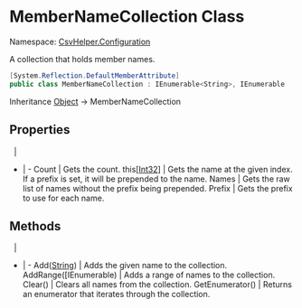 # MemberNameCollection Class

Namespace: [CsvHelper.Configuration](/api/CsvHelper.Configuration)

A collection that holds member names.

```cs
[System.Reflection.DefaultMemberAttribute]
public class MemberNameCollection : IEnumerable<String>, IEnumerable
```

Inheritance [Object](https://docs.microsoft.com/en-us/dotnet/api/system.object) -> MemberNameCollection

## Properties
&nbsp; | &nbsp;
- | -
Count | Gets the count.
this[[Int32](https://docs.microsoft.com/en-us/dotnet/api/system.int32)] | Gets the name at the given index. If a prefix is set, it will be prepended to the name.
Names | Gets the raw list of names without the prefix being prepended.
Prefix | Gets the prefix to use for each name.

## Methods
&nbsp; | &nbsp;
- | -
Add([String](https://docs.microsoft.com/en-us/dotnet/api/system.string)) | Adds the given name to the collection.
AddRange([IEnumerable<String>) | Adds a range of names to the collection.
Clear() | Clears all names from the collection.
GetEnumerator() | Returns an enumerator that iterates through the collection.
